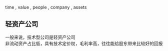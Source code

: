 time , value , people , company , assets

## 轻资产公司
一般来说，技术型公司是轻资产公司   
非流动资产占比低，具有技术定价权，毛利率高，往往能给股东带来比较好的回报    
